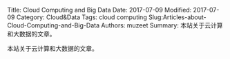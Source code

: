 Title: Cloud Computing and Big Data
Date: 2017-07-09
Modified: 2017-07-09
Category: Cloud&Data
Tags: cloud computing
Slug:Articles-about-Cloud-Computing-and-Big-Data
Authors: muzeet
Summary: 本站关于云计算和大数据的文章。

本站关于云计算和大数据的文章。
